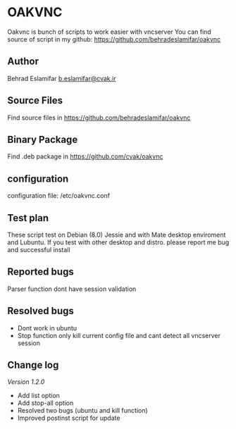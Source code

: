 OAKVNC
===============
Oakvnc is bunch of scripts to work easier with vncserver
You can find source of script in my github: https://github.com/behradeslamifar/oakvnc

Author 
---------------
Behrad Eslamifar <b.eslamifar@cvak.ir>

Source Files
---------------
Find source files in https://github.com/behradeslamifar/oakvnc

Binary Package
---------------
Find .deb package in https://github.com/cvak/oakvnc

configuration
---------------
configuration file: /etc/oakvnc.conf

Test plan
---------------
These script test on Debian (8.0) Jessie and with Mate desktop enviroment and Lubuntu. If you test with other desktop and distro. please report me bug and successful install

Reported bugs
---------------
Parser function dont have session validation

Resolved bugs 
---------------
- Dont work in ubuntu
- Stop function only kill current config file and cant detect all vncserver session

Change log
---------------
*Version 1.2.0*
- Add list option
- Add stop-all option
- Resolved two bugs (ubuntu and kill function)
- Improved postinst script for update
